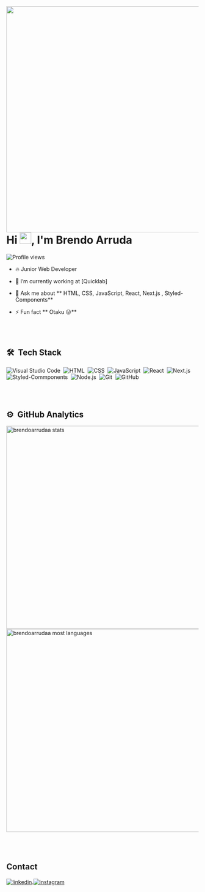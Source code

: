 <img align="right" height="590em" src="https://raw.githubusercontent.com/gist/brendoarrudaa/c423f436d667d26f42d44d613d5e1587/raw/3db157b6f96f70aba88a0d1033f21eb1dbee56ba/githubcard.svg"/>
<h1 align="left">Hi <img src="https://raw.githubusercontent.com/kaueMarques/kaueMarques/master/hi.gif" height="30px">, I'm Brendo Arruda</h1>
<p align="left"> <img src="https://komarev.com/ghpvc/?username=brendoarrudaa&color=yellow" alt="Profile views" /> </p>

- 🔥 Junior Web Developer

- 🔭 I’m currently working at [Quicklab]

- 💬 Ask me about ** HTML, CSS, JavaScript, React, Next.js , Styled-Components**

- ⚡ Fun fact ** Otaku 😜**


<br><br>

## 🛠 &nbsp;Tech Stack
![Visual Studio Code](https://img.shields.io/badge/-Visual%20Studio%20Code-05122A?style=flat&logo=visual-studio-code&logoColor=007ACC)&nbsp;
![HTML](https://img.shields.io/badge/-HTML-05122A?style=flat&logo=HTML5)&nbsp;
![CSS](https://img.shields.io/badge/-CSS-05122A?style=flat&logo=CSS3&logoColor=1572B6)&nbsp;
![JavaScript](https://img.shields.io/badge/-JavaScript-05122A?style=flat&logo=javascript)&nbsp;
![React](https://img.shields.io/badge/-React-05122A?style=flat&logo=react)&nbsp;
![Next.js](https://img.shields.io/badge/-Next.js-05122A?style=flat&logo=Next.js)&nbsp;
![Styled-Commponents](https://img.shields.io/badge/-StyledComponents-05122A?style=flat&logo=StyledComponents)&nbsp;
![Node.js](https://img.shields.io/badge/-Node.js-05122A?style=flat&logo=node.js)&nbsp;
![Git](https://img.shields.io/badge/-Git-05122A?style=flat&logo=git)&nbsp;
![GitHub](https://img.shields.io/badge/-GitHub-05122A?style=flat&logo=github)&nbsp;

<br><br>

## ⚙️ &nbsp;GitHub Analytics

<p align="left">
<img width="530em" src="https://github-readme-stats.vercel.app/api?username=brendoarrudaa&show_icons=true&theme=vision-friendly-dark" alt="brendoarrudaa stats"/>
<img width="530em" src="https://github-readme-stats.vercel.app/api/top-langs/?username=brendoarrudaa&layout=compact&theme=vision-friendly-dark" alt="brendoarrudaa most languages"/>
</p>

<br><br>

## Contact

<p>

<a href="https://www.linkedin.com/in/brendo-arruda-706773105/" target="_blank">
  <img align="center" src="https://img.shields.io/badge/-brendoarrudaa-05122A?style=flat&logo=linkedin" alt="linkedin"/>
</a>
<a href="https://www.instagram.com/brendoarrudaa/" target="_blank">
 <img align="center" src="https://img.shields.io/badge/-brendoarrudaa-05122A?style=flat&logo=instagram" alt="instagram"/>
</a>

</p>

<!--
Para colocar seus 2 ultimos twitter 
<img width="490em" src="https://github-readme-twitter-gazf.vercel.app/api?id=brendoarrudaa&layout=wide&show_reply=off&show_retweet=off" />


**maykbrito/maykbrito** is a ✨ _special_ ✨ repository because its `README.md` (this file) appears on your GitHub profile.

Here are some ideas to get you started:

- 🔭 I’m currently working on ...
- 🌱 I’m currently learning ...
- 👯 I’m looking to collaborate on ...
- 🤔 I’m looking for help with ...
- 💬 Ask me about ...
- 📫 How to reach me: ...
- 😄 Pronouns: ...
- ⚡ Fun fact: ...
-->
